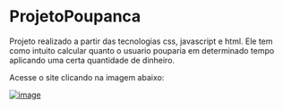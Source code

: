 # ProjetoPoupanca
Projeto realizado a partir das tecnologias css, javascript e html. Ele tem como intuito calcular quanto o usuario pouparia em determinado tempo aplicando uma certa quantidade de dinheiro.

Acesse o site clicando na imagem abaixo:

<a href="https://marcosfantastico.github.io/ProjetoPoupanca/">![image](https://user-images.githubusercontent.com/79537827/142856891-ba761ffc-2d6e-433b-97a4-2002aa34c0da.png)

</a>
